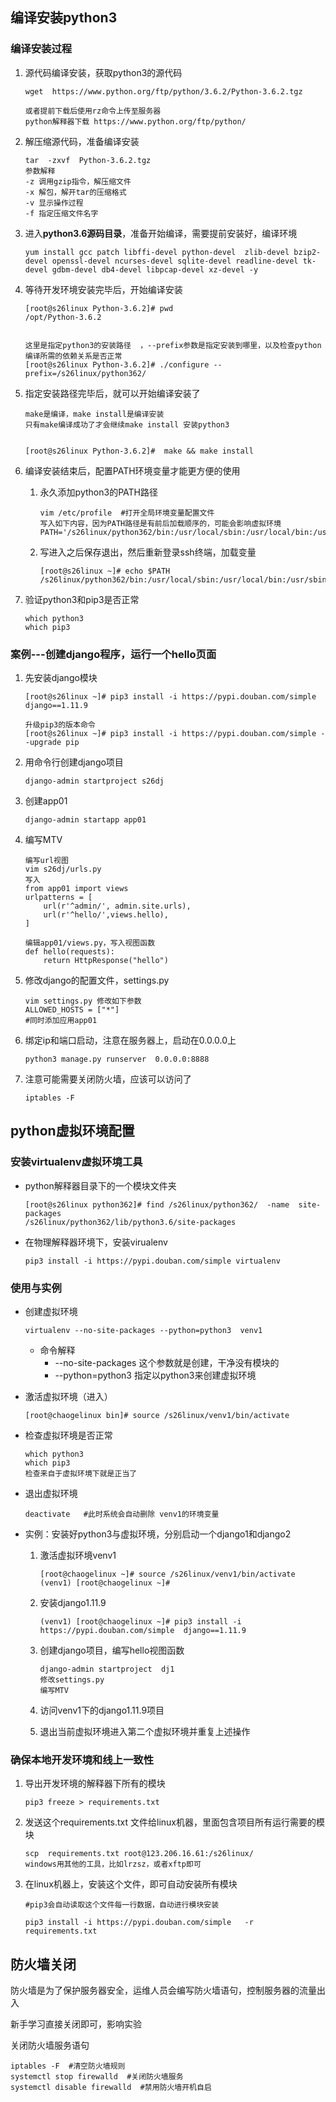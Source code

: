 ## 编译安装python3

### 编译安装过程

1. 源代码编译安装，获取python3的源代码

   ```
   wget  https://www.python.org/ftp/python/3.6.2/Python-3.6.2.tgz
   ```

   ```
   或者提前下载后使用rz命令上传至服务器
   python解释器下载 https://www.python.org/ftp/python/
   ```

2. 解压缩源代码，准备编译安装

   ```
   tar  -zxvf  Python-3.6.2.tgz
   参数解释
   -z 调用gzip指令，解压缩文件
   -x 解包，解开tar的压缩格式
   -v 显示操作过程
   -f 指定压缩文件名字
   ```

3. 进入**python3.6源码目录**，准备开始编译，需要提前安装好，编译环境

   ```
   yum install gcc patch libffi-devel python-devel  zlib-devel bzip2-devel openssl-devel ncurses-devel sqlite-devel readline-devel tk-devel gdbm-devel db4-devel libpcap-devel xz-devel -y
   ```

4. 等待开发环境安装完毕后，开始编译安装

   ```
   [root@s26linux Python-3.6.2]# pwd
   /opt/Python-3.6.2
   
   
   这里是指定python3的安装路径  ，--prefix参数是指定安装到哪里，以及检查python编译所需的依赖关系是否正常
   [root@s26linux Python-3.6.2]# ./configure --prefix=/s26linux/python362/
   ```

5. 指定安装路径完毕后，就可以开始编译安装了

   ```
   make是编译，make install是编译安装
   只有make编译成功了才会继续make install 安装python3
   
   
   [root@s26linux Python-3.6.2]#  make && make install
   ```

6. 编译安装结束后，配置PATH环境变量才能更方便的使用

   1. 永久添加python3的PATH路径

      ```
      vim /etc/profile  #打开全局环境变量配置文件
      写入如下内容，因为PATH路径是有前后加载顺序的，可能会影响虚拟环境
      PATH='/s26linux/python362/bin:/usr/local/sbin:/usr/local/bin:/usr/sbin:/usr/bin'
      ```

   2. 写进入之后保存退出，然后重新登录ssh终端，加载变量

      ```
      [root@s26linux ~]# echo $PATH
      /s26linux/python362/bin:/usr/local/sbin:/usr/local/bin:/usr/sbin:/usr/bin:/root/bin
      ```

7. 验证python3和pip3是否正常

   ```
   which python3
   which pip3
   ```

   

### 案例---创建django程序，运行一个hello页面

1. 先安装django模块

   ```
   [root@s26linux ~]# pip3 install -i https://pypi.douban.com/simple django==1.11.9
   
   升级pip3的版本命令
   [root@s26linux ~]# pip3 install -i https://pypi.douban.com/simple --upgrade pip
   ```

2. 用命令行创建django项目

   ```
   django-admin startproject s26dj
   ```

3. 创建app01

   ```
   django-admin startapp app01
   ```

4. 编写MTV

   ```
   编写url视图
   vim s26dj/urls.py
   写入
   from app01 import views
   urlpatterns = [
       url(r'^admin/', admin.site.urls),
       url(r'^hello/',views.hello),
   ]
   
   编辑app01/views.py，写入视图函数
   def hello(requests):
       return HttpResponse("hello")
   ```

5. 修改django的配置文件，settings.py

   ```
   vim settings.py 修改如下参数
   ALLOWED_HOSTS = ["*"]
   #同时添加应用app01
   ```

6. 绑定ip和端口启动，注意在服务器上，启动在0.0.0.0上

   ```
   python3 manage.py runserver  0.0.0.0:8888
   ```

7. 注意可能需要关闭防火墙，应该可以访问了

   ```
   iptables -F
   ```

## python虚拟环境配置

### 安装virtualenv虚拟环境工具

+ python解释器目录下的一个模块文件夹

  ```
  [root@s26linux python362]# find /s26linux/python362/  -name  site-packages
  /s26linux/python362/lib/python3.6/site-packages
  ```

+ 在物理解释器环境下，安装virualenv

  ```
  pip3 install -i https://pypi.douban.com/simple virtualenv
  ```

### 使用与实例

+ 创建虚拟环境

  ```
  virtualenv --no-site-packages --python=python3  venv1
  ```

  + 命令解释
    + --no-site-packages  这个参数就是创建，干净没有模块的
    + --python=python3  指定以python3来创建虚拟环境

+ 激活虚拟环境（进入）

  ```
  [root@chaogelinux bin]# source /s26linux/venv1/bin/activate
  ```

+ 检查虚拟环境是否正常

  ```
  which python3
  which pip3  
  检查来自于虚拟环境下就是正当了
  ```

+ 退出虚拟环境

  ```
  deactivate   #此时系统会自动删除 venv1的环境变量
  ```

+ 实例：安装好python3与虚拟环境，分别启动一个django1和django2

  1. 激活虚拟环境venv1

     ```
     [root@chaogelinux ~]# source /s26linux/venv1/bin/activate
     (venv1) [root@chaogelinux ~]#
     ```

  2. 安装django1.11.9

     ```
     (venv1) [root@chaogelinux ~]# pip3 install -i https://pypi.douban.com/simple  django==1.11.9
     ```

  3. 创建django项目，编写hello视图函数

     ```
     django-admin startproject  dj1
     修改settings.py
     编写MTV
     ```

  4. 访问venv1下的django1.11.9项目

  5. 退出当前虚拟环境进入第二个虚拟环境并重复上述操作

### 确保本地开发环境和线上一致性

1. 导出开发环境的解释器下所有的模块

   ```
   pip3 freeze > requirements.txt
   ```

2. 发送这个requirements.txt 文件给linux机器，里面包含项目所有运行需要的模块

   ```
   scp  requirements.txt root@123.206.16.61:/s26linux/
   windows用其他的工具，比如lrzsz，或者xftp即可
   ```

3. 在linux机器上，安装这个文件，即可自动安装所有模块

   ```
   #pip3会自动读取这个文件每一行数据，自动进行模块安装
   
   pip3 install -i https://pypi.douban.com/simple   -r requirements.txt
   ```

   

## 防火墙关闭

防火墙是为了保护服务器安全，运维人员会编写防火墙语句，控制服务器的流量出入

新手学习直接关闭即可，影响实验

关闭防火墙服务语句

```
iptables -F  #清空防火墙规则
systemctl stop firewalld  #关闭防火墙服务
systemctl disable firewalld  #禁用防火墙开机自启
```


